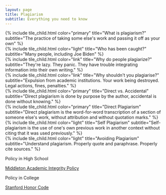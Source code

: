 ```yaml
---
layout: page
title: Plagiarism
subtitle: Everything you need to know
---
```

<div class="tile is-ancestor">
  
  <div class="tile is-parent is-4">
    {% include tile_child.html color="primary" title="What is plagiarism?" 
    subtitle="The practice of taking some else's work and passing it off as your own" %}
  </div>
  
  <div class="tile is-parent is-4">
    {% include tile_child.html color="light" title="Who has been caught?" 
    subtitle="Many people, including Joe Biden" %}
  </div>
  
  <div class="tile is-parent is-4">
    {% include tile_child.html color="link" title="Why do people plagiarize?" 
    subtitle="They're lazy. They panic. They have trouble integrating information into their own writing." %}
  </div>
  
</div>

<div class="tile is-ancestor">
  
  <div class="tile is-vertical is-4">
    <div class="tile is-parent">
      {% include tile_child.html color="link" title="Why shouldn't you plagiarise?"
      subtitle="Expulsion from academic institutions. Your work being destroyed. Legal actions, fines, penalties." %}
    </div>
    <div class="tile is-parent">
      {% include tile_child.html color="primary" title="Direct vs. Accidental"
      subtitle="Direct plagiarism is done by purpose by the author, accidental is done without knowing." %}
    </div>
  </div>
  <div class="tile is-vertical is-8">
    <div class="tile is-parent">
      {% include tile_child.html color="primary" title="Direct Plagiarism"
      subtitle="Direct plagiarism is the word-for-word transcription of a section of someone else's work, without attribution and without quotation marks." %}
    </div>
    <div class="tile is-parent">
      {% include tile_child.html color="light" title="Self Plagiarism"
      subtitle="Self-plagiarism is the use of one's own previous work in another context without citing that it was used previously." %}
    </div>
  </div>
  
</div>

<div class="tile is-ancestor">
  
  <div class="tile is-parent is-4">
    {% include tile_child.html color="light" title="Avoiding Plagiarism"
    subtitle="Understand plagiarism. Properly quote and paraphrase. Properly cite sources." %}
  </div>
  
  <div class="tile is-parent is-4">
    <div class="tile is-child notification is-link">
      <p class="title">
        Policy in High School
      </p>
      <p class="subtitle">
        <a href="https://mcpasd.k12.wi.us/mhs/node/947/information/academic-integrity-policy">Middleton Academic Integrity Policy</a>
      </p>
    </div>
  </div>
  
  <div class="tile is-parent">
    <div class="tile is-child notification is-primary">
      <p class="title">
        Policy in College
      </p>
      <p class="subtitle">
        <a href="https://communitystandards.stanford.edu/policies-and-guidance/honor-code">Stanford Honor Code</a>
      </p>
    </div>
  </div>
</div>
